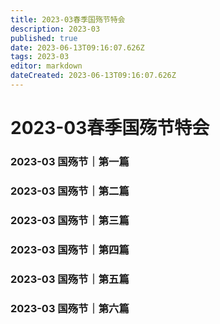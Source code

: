 ```yaml
---
title: 2023-03春季国殇节特会
description: 2023-03
published: true
date: 2023-06-13T09:16:07.626Z
tags: 2023-03
editor: markdown
dateCreated: 2023-06-13T09:16:07.626Z
---
```


# 2023-03春季国殇节特会
### 2023-03 国殇节｜第一篇
### 2023-03 国殇节｜第二篇
### 2023-03 国殇节｜第三篇
### 2023-03 国殇节｜第四篇
### 2023-03 国殇节｜第五篇
### 2023-03 国殇节｜第六篇